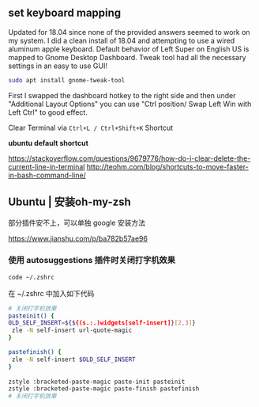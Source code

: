 ## set keyboard mapping

Updated for 18.04 since none of the provided answers seemed to work on my system. 
I did a clean install of 18.04 and attempting to use a wired aluminum apple keyboard. 
Default behavior of Left Super on English US is mapped to Gnome Desktop Dashboard. 
Tweak tool had all the necessary settings in an easy to use GUI!

```bash
sudo apt install gnome-tweak-tool
```
First I swapped the dashboard hotkey to the right side and then under "Additional Layout Options" 
you can use "Ctrl position/ Swap Left Win with Left Ctrl" to good effect.

Clear Terminal via `Ctrl+L / Ctrl+Shift+K` Shortcut

**ubuntu default shortcut**

https://stackoverflow.com/questions/9679776/how-do-i-clear-delete-the-current-line-in-terminal
http://teohm.com/blog/shortcuts-to-move-faster-in-bash-command-line/

## Ubuntu | 安装oh-my-zsh

部分插件安不上，可以单独 google 安装方法

https://www.jianshu.com/p/ba782b57ae96


### 使用 autosuggestions 插件时关闭打字机效果

```bash
code ~/.zshrc
```

在 ~/.zshrc 中加入如下代码

```bash
# 关闭打字机效果
pasteinit() {
OLD_SELF_INSERT=${${(s.:.)widgets[self-insert]}[2,3]}
 zle -N self-insert url-quote-magic
}

pastefinish() {
 zle -N self-insert $OLD_SELF_INSERT
}
 
zstyle :bracketed-paste-magic paste-init pasteinit
zstyle :bracketed-paste-magic paste-finish pastefinish
# 关闭打字机效果
```
